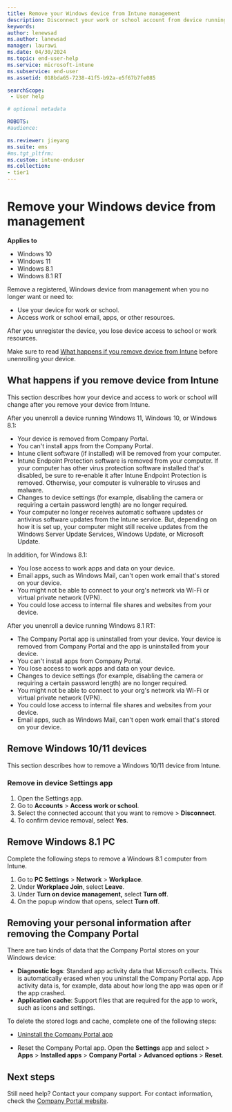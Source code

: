 ```yaml
---
title: Remove your Windows device from Intune management
description: Disconnect your work or school account from device running Windows 10/11.  
keywords:
author: lenewsad
ms.author: lanewsad
manager: laurawi
ms.date: 04/30/2024
ms.topic: end-user-help
ms.service: microsoft-intune
ms.subservice: end-user
ms.assetid: 018bda65-7238-41f5-b92a-e5f67b7fe085

searchScope:
 - User help

# optional metadata

ROBOTS:   
#audience:

ms.reviewer: jieyang
ms.suite: ems
#ms.tgt_pltfrm:
ms.custom: intune-enduser
ms.collection:
- tier1
---
```


# Remove your Windows device from management  

**Applies to**  
- Windows 10  
- Windows 11  
- Windows 8.1
- Windows 8.1 RT 

Remove a registered, Windows device from management when you no longer want or need to:  
* Use your device for work or school. 
* Access work or school email, apps, or other resources.

After you unregister the device, you lose device access to school or work resources.  
 
Make sure to read [What happens if you remove device from Intune](unenroll-your-device-from-intune-windows.md#what-happens-if-you-remove-device-from-intune) before unenrolling your device.  

## What happens if you remove device from Intune  
This section describes how your device and access to work or school will change after you remove your device from Intune. 

After you unenroll a device running Windows 11, Windows 10, or Windows 8.1: 

- Your device is removed from Company Portal.  
- You can't install apps from the Company Portal.  
- Intune client software (if installed) will be removed from your computer.  
- Intune Endpoint Protection software is removed from your computer. If your computer has other virus protection software installed that's disabled, be sure to re-enable it after Intune Endpoint Protection is removed. Otherwise, your computer is vulnerable to viruses and malware. 
- Changes to device settings (for example, disabling the camera or requiring a certain password length) are no longer required.    
- Your computer no longer receives automatic software updates or antivirus software updates from the Intune service. But, depending on how it is set up, your computer might still receive updates from the Windows Server Update Services, Windows Update, or Microsoft Update. 

In addition, for Windows 8.1:  

- You lose access to work apps and data on your device.   
- Email apps, such as Windows Mail, can't open work email that's stored on your device.   
- You might not be able to connect to your org's network via Wi-Fi or virtual private network (VPN).  
- You could lose access to internal file shares and websites from your device.   


After you unenroll a device running Windows 8.1 RT:  

- The Company Portal app is uninstalled from your device. Your device is removed from Company Portal and the app is uninstalled from your device.  
- You can't install apps from Company Portal.  
- You lose access to work apps and data on your device.  
- Changes to device settings (for example, disabling the camera or requiring a certain password length) are no longer required.  
- You might not be able to connect to your org's network via Wi-Fi or virtual private network (VPN).  
- You could lose access to internal file shares and websites from your device.   
- Email apps, such as Windows Mail, can't open work email that's stored on your device.   


## Remove Windows 10/11 devices  
This section describes how to remove a Windows 10/11 device from Intune.   

### Remove in device Settings app
1. Open the Settings app. 
2. Go to **Accounts** > **Access work or school**.
3. Select the connected account that you want to remove > **Disconnect**.
4. To confirm device removal, select **Yes**.

## Remove Windows 8.1 PC  
Complete the following steps to remove a Windows 8.1 computer from Intune.

1. Go to **PC Settings** > **Network** > **Workplace**.
2. Under **Workplace Join**, select **Leave**.
3. Under **Turn on device management,** select **Turn off**.
4. On the popup window that opens, select **Turn off**.  


## Removing your personal information after removing the Company Portal  

There are two kinds of data that the Company Portal stores on your Windows device:

- **Diagnostic logs**: Standard app activity data that Microsoft collects. This is automatically erased when you uninstall the Company Portal app. App activity data is, for example, data about how long the app was open or if the app crashed.
- **Application cache**: Support files that are required for the app to work, such as icons and settings.

To delete the stored logs and cache, complete one of the following steps:

* [Uninstall the Company Portal app](https://support.microsoft.com/help/4028003/windows-10-uninstall-apps-and-programs) 

* Reset the Company Portal app. Open the **Settings** app and select > **Apps** > **Installed apps** > **Company Portal** > **Advanced options** > **Reset**. 

## Next steps  

Still need help? Contact your company support. For contact information, check the [Company Portal website](https://go.microsoft.com/fwlink/?linkid=2010980).
